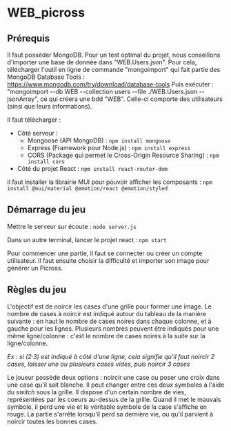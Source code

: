 # WEB_picross

## Prérequis

Il faut posséder MongoDB. Pour un test optimal du projet, nous conseillons d'importer une base de donnée dans "WEB.Users.json". Pour cela, télécharger l'outil en ligne de commande "mongoimport" qui fait partie des MongoDB Database Tools : https://www.mongodb.com/try/download/database-tools 
Puis exécuter : "mongoimport --db WEB --collection users --file ./WEB.Users.json --jsonArray", ce qui créera une bdd "WEB". Celle-ci comporte des utilisateurs (ainsi que leurs informations).

Il faut télécharger :
- Côté serveur : 
  - Mongoose (API MongoDB) : `npm install mongoose`
  - Express (Framework pour Node.js) : `npm install express`
  - CORS (Package qui permet le Cross-Origin Resource Sharing) : `npm install cors`
- Côté du projet React : `npm install react-router-dom`

Il faut installer la librairie MUI pour pouvoir afficher les composants : `npm install @mui/material @emotion/react @emotion/styled`

## Démarrage du jeu

Mettre le serveur sur écoute  : `node server.js`

Dans un autre terminal, lancer le projet react : `npm start`

Pour commencer une partie, il faut se connecter ou créer un compte utilisateur. Il faut ensuite choisir la difficulté et importer son image pour générer un Picross.

## Règles du jeu

L'objectif est de noircir les cases d'une grille pour former une image.
Le nombre de cases à noircir est indiqué autour du tableau de la manière suivante : en haut le nombre de cases noires dans chaque colonne, et à gauche pour les lignes. Plusieurs nombres peuvent être indiqués pour une même ligne/colonne : c'est le nombre de cases noires à la suite sur la ligne/colonne.

*Ex : si (2·3) est indiqué à côté d'une ligne, cela signifie qu'il faut noircir 2 cases, laisser une ou plusieurs cases vides, puis noircir 3 cases*

Le joueur possède deux options : noircir une case ou poser une croix dans une case qu'il sait blanche. Il peut changer entre ces deux symboles à l'aide du *switch* sous la grille.
Il dispose d'un certain nombre de vies, représentées par les coeurs au-dessus de la grille. Quand il met le mauvais symbole, il perd une vie et le véritable symbole de la case s'affiche en rouge. La partie s'arrête lorsqu'il perd sa dernière vie, ou qu'il parvient à noircir toutes les bonnes cases.
